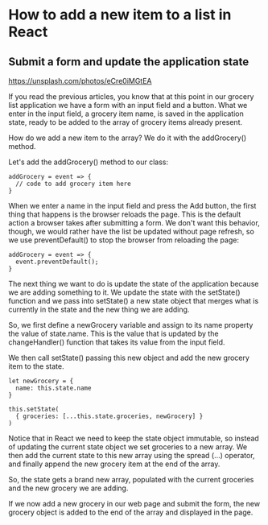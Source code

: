 # How to add a new item to a list in React
## Submit a form and update the application state

https://unsplash.com/photos/eCre0iMGtEA

If you read the previous articles, you know that at this point in our grocery list application we have a form with an input field and a button.
What we enter in the input field, a grocery item name, is saved in the application state, ready to be added to the array of grocery items already present.

How do we add a new item to the array? We do it with the addGrocery() method.

Let's add the addGrocery() method to our class:

```
addGrocery = event => {
  // code to add grocery item here
}
```

When we enter a name in the input field and press the Add button, the first thing that happens is the browser reloads the page. This is the default action a browser takes after submitting a form.
We don't want this behavior, though, we would rather have the list be updated without page refresh, so we use preventDefault() to stop the browser from reloading the page:

```
addGrocery = event => {
  event.preventDefault();
}
```

The next thing we want to do is update the state of the application because we are adding something to it.
We update the state with the setState() function and we pass into setState() a new state object that merges what is currently in the state and the new thing we are adding.

So, we first define a newGrocery variable and assign to its name property the value of state.name.
This is the value that is updated by the changeHandler() function that takes its
value from the input field.

We then call setState() passing this new object and add the new grocery item to the state.

```
let newGrocery = {
  name: this.state.name
}

this.setState(
  { groceries: [...this.state.groceries, newGrocery] }
)
```

Notice that in React we need to keep the state object immutable, so instead of updating the current state object we set groceries to a new array. We then add the current state to this new array using the spread (...) operator, and finally append the new grocery item at the end of the array.

So, the state gets a brand new array, populated with the current groceries and the new grocery we are adding.

If we now add a new grocery in our web page and submit the form, the new grocery object is added to the end of the array and displayed in the page.

